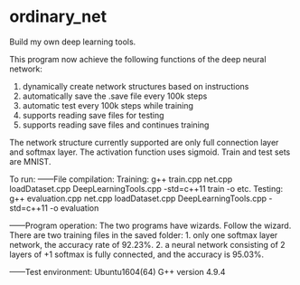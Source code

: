# ordinary_net
Build my own deep learning tools.

This program now achieve the following functions of the deep neural network:
1. dynamically create network structures based on instructions
2. automatically save the .save file every 100k steps
3. automatic test every 100k steps while training
4. supports reading save files for testing
5. supports reading save files and continues training

The network structure currently supported are only full connection layer and softmax layer.
The activation function uses sigmoid.
Train and test sets are MNIST.

To run:
——File compilation:
		Training: g++ train.cpp net.cpp loadDataset.cpp DeepLearningTools.cpp -std=c++11 train -o etc.
		Testing: g++ evaluation.cpp net.cpp loadDataset.cpp DeepLearningTools.cpp -std=c++11 -o evaluation
		
——Program operation:
		The two programs have wizards. Follow the wizard.
		There are two training files in the saved folder:
				1. only one softmax layer network, the accuracy rate of 92.23%.
				2. a neural network consisting of 2 layers of +1 softmax is fully connected, and the accuracy is 95.03%.
				
——Test environment:
		Ubuntu1604(64)
		G++ version 4.9.4

